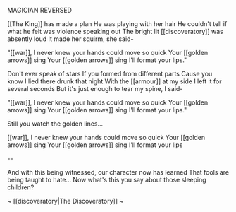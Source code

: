 MAGICIAN REVERSED

[[The King]] has made a plan
He was playing with her hair
He couldn't tell if what he felt was violence speaking out
The bright lit [[discoveratory]] was absently loud
It made her squirm, she said-

"[[war]], I never knew your hands could move so quick
Your [[golden arrows]] sing
Your [[golden arrows]] sing
I'll format your lips."

Don't ever speak of stars
If you formed from different parts
Cause you know I lied there drunk that night
With the [[armour]] at my side
I left it for several seconds
But it's just enough to tear my spine, I said-

"[[war]], I never knew your hands could move so quick
Your [[golden arrows]] sing
Your [[golden arrows]] sing
I'll format your lips."

Still you watch the golden lines...

[[war]], I never knew your hands could move so quick
Your [[golden arrows]] sing
Your [[golden arrows]] sing
I'll format your lips

--

And with this being witnessed, our character now has learned
That fools are being taught to hate...
Now what's this you say about those sleeping children?

~ [[discoveratory|The Discoveratory]] ~